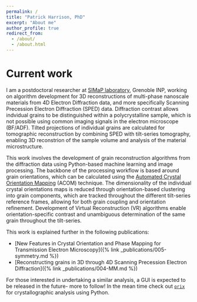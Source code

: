 ```yaml
---
permalink: /
title: "Patrick Harrison, PhD"
excerpt: "About me"
author_profile: true
redirect_from: 
  - /about/
  - /about.html
---
```


Current work
============
I am a postdoctoral researcher at [SIMaP laboratory](https://www.google.com/search?client=safari&rls=en&q=simap+laboratory&ie=UTF-8&oe=UTF-8), Grenoble INP, working on algorithm development for 3D reconstructions of multi-phase nanoscale materials from 4D Electron Diffraction data, and more specifically Scanning Precession Electron Diffraction (SPED) data. Diffraction contrast allows indvidual grains to be distinguished within a polycrystalline sample, which is not possible using common imaging signals in the electron microscope (BF/ADF). Tilted projections of individual grains are calculated for tomographic reconstruction by combining SPED with tilt-series tomography, enabling 3D reconstrion of the sample volume and analysis of the material microstructure.

This work involves the development of grain reconstruction algorithms from the diffraction data using Python-based machine learning and image processing. The backbone of the processing workflow is based around grain orientations, which can be calculated using the [Automated Crystal Orientation Mapping](https://nanomegas.com/tem-orientation-imaging/) (ACOM) technique. The dimensionality of the individual crystal orientations maps is reduced through orientation-based clustering into grain components, which are tracked throughout the different tilt-series reference frames, allowing for both grain coupling and orientation refinement. Development of Virtual Reconstruction (VR) algorithms enable orientation-specific contrast and unambiguous determination of the same grain throughout the tilt-series.

This work is explained further in the following publications:
  - [New Features in Crystal Orientation and Phase Mapping for Transmission Electron Microscopy]({% link _publications/005-symmetry.md %})
  - [Reconstructing grains in 3D through 4D Scanning Precession Electron Diffraction]({% link _publications/004-MM.md %})

For those interested in undertaking a similar analysis, a GUI is expected to be released in the future- more to follow! In the mean time check out [`orix`](https://orix.readthedocs.io/en/stable/) for crystallographic analysis using Python.

